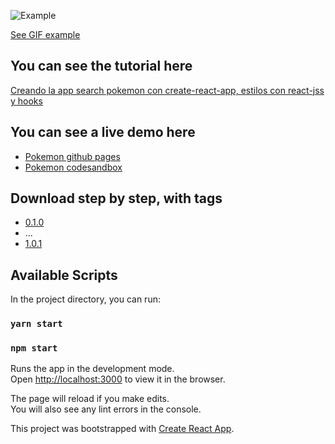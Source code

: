 ![Example](https://github.com/mauriciogc/react-search-pokemon/blob/master/img/example.png)
           
[See GIF example](https://github.com/mauriciogc/react-search-pokemon/blob/master/img/animation.gif)


## You can see the tutorial here
[Creando la app search pokemon con create-react-app, estilos con react-jss y hooks](https://mauriciogc.medium.com/react-creando-la-app-search-pok%C3%A9mon-con-create-react-app-estilos-con-react-jss-y-hooks-2377bf1507ed)

## You can see a live demo here
* [Pokemon github pages](https://mauriciogc.github.io/react-search-pokemon/)
* [Pokemon codesandbox](https://codesandbox.io/s/react-pokemon-example-hooks-with-react-jss-css-in-js-o8s0c)

## Download step by step, with tags
* [0.1.0](https://github.com/mauriciogc/react-search-pokemon/tree/0.1.0)
* ...
* [1.0.1](https://github.com/mauriciogc/react-search-pokemon/tree/1.0.1)


## Available Scripts

In the project directory, you can run:

### `yarn start`

### `npm start`

Runs the app in the development mode.<br />
Open [http://localhost:3000](http://localhost:3000) to view it in the browser.

The page will reload if you make edits.<br />
You will also see any lint errors in the console.

This project was bootstrapped with [Create React App](https://github.com/facebook/create-react-app).

